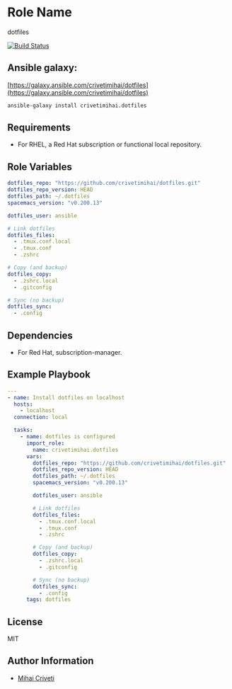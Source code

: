 Role Name
=========

dotfiles

[![Build Status](https://travis-ci.org/cmihai-ansible/dotfiles.svg?branch=master)](https://travis-ci.org/cmihai-ansible/dotfiles)

Ansible galaxy:
---------------

[https://galaxy.ansible.com/crivetimihai/dotfiles](https://galaxy.ansible.com/crivetimihai/dotfiles)

```bash
ansible-galaxy install crivetimihai.dotfiles
```

Requirements
------------

- For RHEL, a Red Hat subscription or functional local repository.

Role Variables
--------------

```yaml
dotfiles_repo: "https://github.com/crivetimihai/dotfiles.git"
dotfiles_repo_version: HEAD
dotfiles_path: ~/.dotfiles
spacemacs_version: "v0.200.13"

dotfiles_user: ansible

# Link dotfiles
dotfiles_files:
  - .tmux.conf.local
  - .tmux.conf
  - .zshrc

# Copy (and backup)
dotfiles_copy:
  - .zshrc.local
  - .gitconfig

# Sync (no backup)
dotfiles_sync:
  - .config
```

Dependencies
------------

- For Red Hat, subscription-manager.

Example Playbook
----------------

```yaml
---
- name: Install dotfiles on localhost
  hosts:
    - localhost
  connection: local

  tasks:
    - name: dotfiles is configured
      import_role:
        name: crivetimihai.dotfiles
      vars:
        dotfiles_repo: "https://github.com/crivetimihai/dotfiles.git"
        dotfiles_repo_version: HEAD
        dotfiles_path: ~/.dotfiles
        spacemacs_version: "v0.200.13"

        dotfiles_user: ansible

        # Link dotfiles
        dotfiles_files:
          - .tmux.conf.local
          - .tmux.conf
          - .zshrc

        # Copy (and backup)
        dotfiles_copy:
          - .zshrc.local
          - .gitconfig

        # Sync (no backup)
        dotfiles_sync:
          - .config
      tags: dotfiles
```

License
-------

MIT

Author Information
------------------

- [Mihai Criveti](https://www.linkedin.com/in/crivetimihai/)
